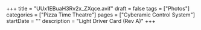 +++
title = "UUx1EBuaH3Rv2x_ZXqce.avif"
draft = false
tags = ["Photos"]
categories = ["Pizza Time Theatre"]
pages = ["Cyberamic Control System"]
startDate = ""
description = "Light Driver Card (Rev A)"
+++
